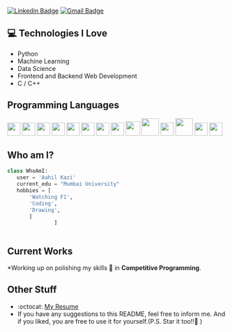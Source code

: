 
[![Linkedin Badge](https://img.shields.io/badge/-aahil-blue?style=flat-square&logo=Linkedin&logoColor=white&link=https://www.linkedin.com/in/aahil-kazi-221902194/)](https://www.linkedin.com/in/aahil-kazi-221902194/) [![Gmail Badge](https://img.shields.io/badge/-ahilkazi@gmail.com-c14438?style=flat-square&logo=Gmail&logoColor=white&link=mailto:ahilkazi@gmail.com)](mailto:ahilkazi@gmail.com) 

## :computer: Technologies I Love
* Python
* Machine Learning
* Data Science
* Frontend and Backend Web Development
* C / C++


## Programming Languages
<img src = 'https://github.com/MarikIshtar007/MarikIshtar007/blob/master/images/c-original.svg' width='30'/> <img src = 'https://github.com/MarikIshtar007/MarikIshtar007/blob/master/images/cpp.svg' width='30'/> <img src = 'https://github.com/MarikIshtar007/MarikIshtar007/blob/master/images/pycharm.svg' width='30'/> <img src = 'https://github.com/MarikIshtar007/MarikIshtar007/blob/master/images/python2.png' height='30'/> <img src = 'https://github.com/MarikIshtar007/MarikIshtar007/blob/master/images/flutter-logo.svg' width='30'/> <img src = 'https://github.com/MarikIshtar007/MarikIshtar007/blob/master/images/html.svg' width='30'/> <img src = 'https://github.com/MarikIshtar007/MarikIshtar007/blob/master/images/css.svg' width='30'/> <img src = 'https://github.com/MarikIshtar007/MarikIshtar007/blob/master/images/js.svg' width='30'/> <img src = 'https://github.com/MarikIshtar007/MarikIshtar007/blob/master/images/bootstrap.svg' width='33'/> <img src = 'https://github.com/MarikIshtar007/MarikIshtar007/blob/master/images/django.svg' height='40'/> <img src = 'https://github.com/MarikIshtar007/MarikIshtar007/blob/master/images/flask.png' width='30'/> <img src = 'https://github.com/MarikIshtar007/MarikIshtar007/blob/master/images/php.svg' width='40'/>
 <img src = 'https://github.com/MarikIshtar007/MarikIshtar007/blob/master/images/sql.svg' width='30'/> <img src = 'https://github.com/MarikIshtar007/MarikIshtar007/blob/master/images/git.svg' width='30'/>
 
 ## Who am I?
 ```python
 class WhoAmI:
 	user = 'Aahil Kazi'
	current_edu = "Mumbai University"
	hobbies = [
        'Watching F1',
        'Coding',
		'Drawing',
		]
				]
	
 ```
 
## Current Works
 *Working up on polishing my skills 🌱 in **Competitive Programming**.
 
## Other Stuff
  - :octocat: [My Resume](https://drive.google.com/file/d/1-kWLXM09xDCsvdLibuzRVun3tEuDG4n6/view?usp=sharing)
  - If you have any suggestions to this README, feel free to inform me. And if you liked, you are free to use it for yourself.(P.S. Star it too!!:grimacing: )

 
 
